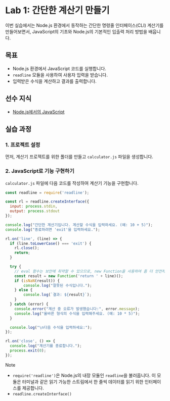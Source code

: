 # Lab 1: 간단한 계산기 만들기

이번 실습에서는 Node.js 환경에서 동작하는 간단한 명령줄 인터페이스(CLI) 계산기를 만들어보면서, JavaScript의 기초와 Node.js의 기본적인 입출력 처리 방법을 배웁니다.

## 목표

- Node.js 환경에서 JavaScript 코드를 실행합니다.
- `readline` 모듈을 사용하여 사용자 입력을 받습니다.
- 입력받은 수식을 계산하고 결과를 출력합니다.

## 선수 지식

- [Node.js에서의 JavaScript](../day2/15-Node.js-JavaScript.md)

## 실습 과정

### 1. 프로젝트 설정

먼저, 계산기 프로젝트를 위한 폴더를 만들고 `calculator.js` 파일을 생성합니다.

### 2. JavaScript로 기능 구현하기

`calculator.js` 파일에 다음 코드를 작성하여 계산기 기능을 구현합니다.

```javascript
const readline = require('readline');

const rl = readline.createInterface({
  input: process.stdin,
  output: process.stdout
});

console.log("간단한 계산기입니다. 계산할 수식을 입력하세요. (예: 10 + 5)");
console.log("종료하려면 'exit'을 입력하세요.");

rl.on('line', (line) => {
  if (line.toLowerCase() === 'exit') {
    rl.close();
    return;
  }

  try {
    // eval 함수는 보안에 취약할 수 있으므로, new Function을 사용하여 좀 더 안전하게 실행합니다.
    const result = new Function('return ' + line)();
    if (isNaN(result)) {
        console.log("잘못된 수식입니다.");
    } else {
        console.log(`결과: ${result}`);
    }
  } catch (error) {
    console.error("계산 중 오류가 발생했습니다:", error.message);
    console.log("올바른 형식의 수식을 입력해주세요. (예: 10 * 5)");
  }

  console.log("\n다음 수식을 입력하세요:");
});

rl.on('close', () => {
  console.log("계산기를 종료합니다.");
  process.exit(0);
});
```

> [!NOTE]
> - `require('readline')`은 Node.js의 내장 모듈인 `readline`을 불러옵니다. 이 모듈은 터미널과 같은 읽기 가능한 스트림에서 한 줄씩 데이터를 읽기 위한 인터페이스를 제공합니다.
> - `readline.createInterface()`